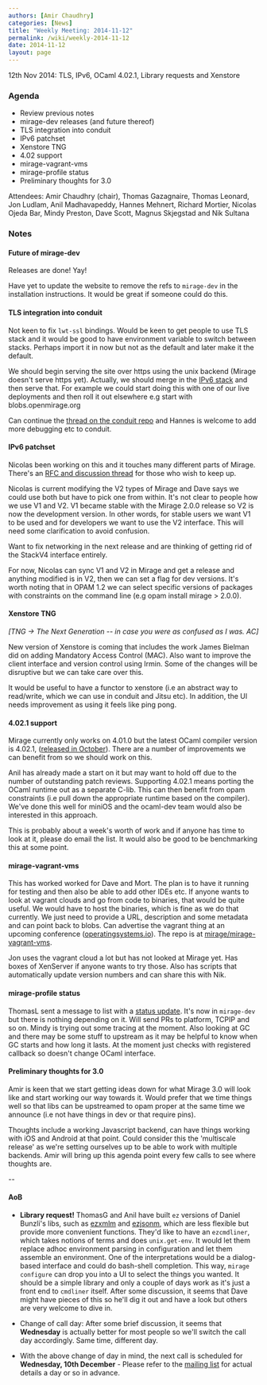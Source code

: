 ```yaml
---
authors: [Amir Chaudhry]
categories: [News]
title: "Weekly Meeting: 2014-11-12"
permalink: /wiki/weekly-2014-11-12
date: 2014-11-12
layout: page
---
```


12th Nov 2014: TLS, IPv6, OCaml 4.02.1, Library requests and Xenstore

### Agenda ###

* Review previous notes
* mirage-dev releases (and future thereof)
* TLS integration into conduit
* IPv6 patchset
* Xenstore TNG
* 4.02 support
* mirage-vagrant-vms
* mirage-profile status
* Preliminary thoughts for 3.0

Attendees: Amir Chaudhry (chair), Thomas Gazagnaire, Thomas Leonard,
Jon Ludlam, Anil Madhavapeddy, Hannes Mehnert, Richard Mortier,
Nicolas Ojeda Bar, Mindy Preston, Dave Scott, Magnus Skjegstad and Nik Sultana


### Notes ###

#### Future of mirage-dev ####

Releases are done! Yay!

Have yet to update the website to remove the refs to `mirage-dev` in the
installation instructions. It would be great if someone could do this.


#### TLS integration into conduit ####

Not keen to fix `lwt-ssl` bindings. Would be keen to get people to use TLS
stack and it would be good to have environment variable to switch between
stacks. Perhaps import it in now but not as the default and later make it the
default. 

We should begin serving the site over https using the unix backend (Mirage
doesn't serve https yet). Actually, we should merge in the
[IPv6 stack][ipv6-patch] and then serve that.  For example we could start
doing this with one of our live deployments and then roll it out elsewhere e.g
start with blobs.openmirage.org 

Can continue the [thread on the conduit repo][conduit-lwt] and Hannes is
welcome to add more debugging etc to conduit. 

[conduit-lwt]: https://github.com/mirage/ocaml-conduit/pull/23

#### IPv6 patchset ####

Nicolas been working on this and it touches many different parts of Mirage.
There's an [RFC and discussion thread][ipv6-patch] for those who wish to keep
up.  

Nicolas is current modifying the V2 types of Mirage and Dave says we could use
both but have to pick one from within. It's not clear to people how we use V1
and V2.  V1 became stable with the Mirage 2.0.0 release so V2 is now the
development version. In other words, for stable users we want V1 to be used
and for developers we want to use the V2 interface.  This will need some
clarification to avoid confusion.

Want to fix networking in the next release and are thinking of getting rid of
the StackV4 interface entirely.

For now, Nicolas can sync V1 and V2 in Mirage and get a release and anything
modified is in V2, then we can set a flag for dev versions. It's worth noting
that in OPAM 1.2 we can select specific versions of packages with constraints
on the command line (e.g opam install mirage > 2.0.0).

[ipv6-patch]: https://github.com/mirage/mirage/pull/319

#### Xenstore TNG ####

*\[TNG &#8594; The Next Generation -- in case you were as confused
as I was. AC\]*

New version of Xenstore is coming that includes the work James Bielman did on
adding Mandatory Access Control (MAC).  Also want to improve the client
interface and version control using Irmin. Some of the changes will be
disruptive but we can take care over this. 

It would be useful to have a functor to xenstore (i.e an abstract way to
read/write, which we can use in conduit and Jitsu etc). In addition, the UI
needs improvement as using it feels like ping pong. 

#### 4.02.1 support ####

Mirage currently only works on 4.01.0 but the latest OCaml compiler version is
4.02.1, ([released in October][402-release]). There are a number of 
improvements we can benefit from so we should work on this.

Anil has already made a start on it but may want to hold off due to the number
of outstanding patch reviews. Supporting 4.02.1 means porting the OCaml
runtime out as a separate C-lib. This can then benefit from opam constraints
(i.e pull down the appropriate runtime based on the compiler). We've done this
well for miniOS and the ocaml-dev team would also be interested in this
approach.

This is probably about a week's worth of work and if anyone has time to look
at it, please do email the list. It would also be good to be benchmarking this
at some point. 

[402-release]: http://ocaml.org/releases/4.02.html

#### mirage-vagrant-vms ####

This has worked worked for Dave and Mort. The plan is to have it running for
testing and then also be able to add other IDEs etc. If anyone wants to look
at vagrant clouds and go from code to binaries, that would be quite useful. We
would have to host the binaries, which is fine as we do that currently. We
just need to provide a URL, description and some metadata and can point back
to blobs. Can advertise the vagrant thing at an upcoming conference
([operatingsystems.io][os-io]).  The repo is at
[mirage/mirage-vagrant-vms][mir-vagrant].

Jon uses the vagrant cloud a lot but has not looked at Mirage yet. Has boxes
of XenServer if anyone wants to try those. Also has scripts that automatically
update version numbers and can share this with Nik.

[os-io]: http://operatingsystems.io
[mir-vagrant]: https://github.com/mirage/mirage-vagrant-vms

#### mirage-profile status ####

ThomasL sent a message to list with a [status update][tracing-status]. It's
now in `mirage-dev` but there is nothing depending on it. Will send PRs to
platform, TCPIP and so on.  Mindy is trying out some tracing at the moment.
Also looking at GC and there may be some stuff to upstream as it may be
helpful to know when GC starts and how long it lasts. At the moment just
checks with registered callback so doesn't change OCaml interface. 

[tracing-status]: http://lists.xenproject.org/archives/html/mirageos-devel/2014-11/msg00044.html


#### Preliminary thoughts for 3.0 ####

Amir is keen that we start getting ideas down for what Mirage 3.0 will look
like and start working our way towards it. Would prefer that we time things
well so that libs can be upstreamed to opam proper at the same time we
announce (i.e not have things in dev or that require pins). 

Thoughts include a working Javascript backend, can have things working with
iOS and Android at that point. Could consider this the 'multiscale release' as
we're setting ourselves up to be able to work with multiple backends. Amir
will bring up this agenda point every few calls to see where thoughts are.


-- 

#### AoB ####

- **Library request!** ThomasG and Anil have built `ez` versions of Daniel
Bunzli's libs, such as [ezxmlm][] and [ezjsonm][], which are less flexible but
provide more convenient functions. They'd like to have an `ezcmdliner`, which
takes notions of terms and does `unix.get-env`. It would let them replace
adhoc environment parsing in configuration and let them assemble an
environment.  One of the interpretations would be a dialog-based interface and
could do bash-shell completion. This way, `mirage configure` can drop you into
a UI to select the things you wanted. It should be a simple library and only a
couple of days work as it's just a front end to `cmdliner` itself. After some
discussion, it seems that Dave might have pieces of this so he'll dig it out
and have a look but others are very welcome to dive in.

- Change of call day: After some brief discussion, it seems that **Wednesday**
is actually better for most people so we'll switch the call day accordingly.
Same time, different day.

- With the above change of day in mind, the next call is scheduled for
**Wednesday, 10th December** - Please refer to the
[mailing list][mir-mail] for actual details a day or so in advance.

[ezxmlm]: http://opam.ocaml.org/packages/ezxmlm/ezxmlm.1.0.1/
[ezjsonm]: http://opam.ocaml.org/packages/ezjsonm/ezjsonm.0.3.0/
[mir-mail]: http://lists.xenproject.org/cgi-bin/mailman/listinfo/mirageos-devel

